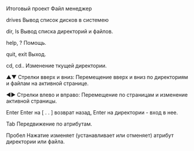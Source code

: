 Итоговый проект Файл менеджер

drives			Вывод список дисков в системею

dir, ls			Вывод списка директорий и файлов.

help, ?			Помощь.

quit, exit		Выход.

cd, cd..			Изменение ткущей директории.

▲▼			Стрелки вверх и вниз: 	Перемещение вверх и вниз по директориям и файлам на активной странице.

◄►			Стрелки влево и вправо: 	Перемещение по страницам и изменение активной страницы.

Enter			Enter на [ . . ] возврат назад, Enter на директории - вход в нее.

Tab			Передвижение по атрибутам.

Пробел		Нажатие изменяет (устанавливает или отменяет) атрибут директории или файла.
